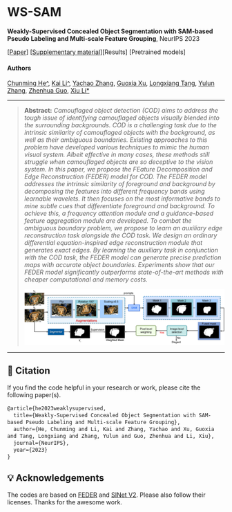 # WS-SAM
**Weakly-Supervised Concealed Object Segmentation with SAM-based Pseudo Labeling and Multi-scale Feature Grouping**, NeurIPS 2023

[[Paper](https://proceedings.neurips.cc/paper_files/paper/2023/file/61aa557643ae8709b6a4f41140b2234a-Paper-Conference.pdf)] [[Supplementary material](https://proceedings.neurips.cc/paper_files/paper/2023/file/61aa557643ae8709b6a4f41140b2234a-Supplemental-Conference.pdf)][Results] [Pretrained models]

#### Authors
[Chunming He^](https://chunminghe.github.io/), [Kai Li^](http://kailigo.github.io/), [Yachao Zhang](https://yachao-zhang.github.io/), [Guoxia Xu](https://scholar.google.com/citations?user=tfwlUZkAAAAJ&hl=en), [Longxiang Tang](https://scholar.google.com/citations?user=3oMQsq8AAAAJ&hl=en), [Yulun Zhang](https://yulunzhang.com/), [Zhenhua Guo](https://scholar.google.com/citations?user=dbR6bD0AAAAJ&hl=en), [Xiu Li*](https://scholar.google.com/citations?user=Xrh1OIUAAAAJ&hl=en)

---
> **Abstract:** *Camouflaged object detection (COD) aims to address the tough issue of identifying camouflaged objects visually blended into the surrounding backgrounds. COD is a challenging task due to the intrinsic similarity of camouflaged objects with the background, as well as their ambiguous boundaries. Existing approaches to this problem have developed various techniques to mimic the human visual system. Albeit effective in many cases, these methods still struggle when camouflaged objects are so deceptive to the vision system. In this paper, we propose the FEature Decomposition and Edge Reconstruction (FEDER) model for COD. The FEDER model addresses the intrinsic similarity of foreground and background by decomposing the features into different frequency bands using learnable wavelets. It then focuses on the most informative bands to mine subtle cues that differentiate foreground and background. To achieve this, a frequency attention module and a guidance-based feature aggregation module are developed. To combat the ambiguous boundary problem, we propose to learn an auxiliary edge reconstruction task alongside the COD task. We design an ordinary differential equation-inspired edge reconstruction module that generates exact edges. By learning the auxiliary task in conjunction with the COD task, the FEDER model can generate precise prediction maps with accurate object boundaries. Experiments show that our FEDER model significantly outperforms state-of-the-art methods with cheaper computational and memory costs.*
>
> <p align="center">
> <img width="800" src="Framework.jpg">
> </p>
---


## 📎 Citation

If you find the code helpful in your research or work, please cite the following paper(s).

```
@article{he2023weaklysupervised,
  title={Weakly-Supervised Concealed Object Segmentation with SAM-based Pseudo Labeling and Multi-scale Feature Grouping},
  author={He, Chunming and Li, Kai and Zhang, Yachao and Xu, Guoxia and Tang, Longxiang and Zhang, Yulun and Guo, Zhenhua and Li, Xiu},
  journal={NeurIPS},
  year={2023}
}
```

## 💡 Acknowledgements
The codes are based on [FEDER](https://github.com/ChunmingHe/FEDER) and [SINet V2](https://github.com/GewelsJI/SINet-V2). Please also follow their licenses. Thanks for the awesome work.

